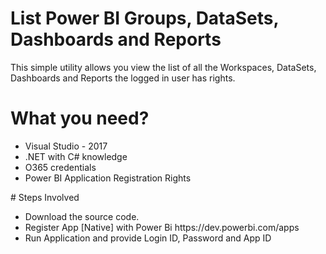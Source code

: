 # List Power BI Groups, DataSets, Dashboards and Reports
This simple utility allows you view the list of all the Workspaces, DataSets, Dashboards and Reports the logged in user has rights.

# What you need?
<ul>
  <li>Visual Studio - 2017</li>
  <li>.NET with C# knowledge </li>
  <li>O365 credentials</li>
  <li>Power BI Application Registration Rights</li>
</ul>
# Steps Involved
<ul>
  <li>Download the source code.</li>
  <li>Register App [Native] with Power Bi https://dev.powerbi.com/apps </li>
  <li>Run Application and provide Login ID, Password and App ID</li>
</ul>
